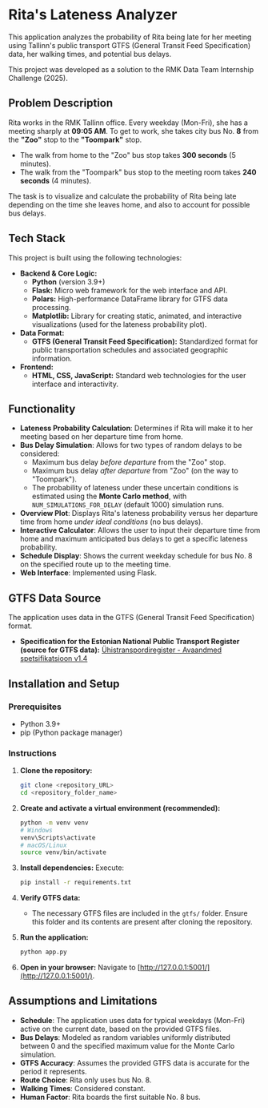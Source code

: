 # Rita's Lateness Analyzer

This application analyzes the probability of Rita being late for her meeting using Tallinn's public transport GTFS (General Transit Feed Specification) data, her walking times, and potential bus delays.

This project was developed as a solution to the RMK Data Team Internship Challenge (2025).

## Problem Description

Rita works in the RMK Tallinn office. Every weekday (Mon-Fri), she has a meeting sharply at **09:05 AM**. To get to work, she takes city bus No. **8** from the **"Zoo"** stop to the **"Toompark"** stop.

*   The walk from home to the "Zoo" bus stop takes **300 seconds** (5 minutes).
*   The walk from the "Toompark" bus stop to the meeting room takes **240 seconds** (4 minutes).

The task is to visualize and calculate the probability of Rita being late depending on the time she leaves home, and also to account for possible bus delays.

## Tech Stack

This project is built using the following technologies:

*   **Backend & Core Logic:**
    *   **Python** (version 3.9+)
    *   **Flask:** Micro web framework for the web interface and API.
    *   **Polars:** High-performance DataFrame library for GTFS data processing.
    *   **Matplotlib:** Library for creating static, animated, and interactive visualizations (used for the lateness probability plot).
*   **Data Format:**
    *   **GTFS (General Transit Feed Specification):** Standardized format for public transportation schedules and associated geographic information.
*   **Frontend:**
    *   **HTML, CSS, JavaScript:** Standard web technologies for the user interface and interactivity.

## Functionality

*   **Lateness Probability Calculation**: Determines if Rita will make it to her meeting based on her departure time from home.
*   **Bus Delay Simulation**: Allows for two types of random delays to be considered:
    *   Maximum bus delay *before departure* from the "Zoo" stop.
    *   Maximum bus delay *after departure* from "Zoo" (on the way to "Toompark").
    *   The probability of lateness under these uncertain conditions is estimated using the **Monte Carlo method**, with `NUM_SIMULATIONS_FOR_DELAY` (default 1000) simulation runs.
*   **Overview Plot**: Displays Rita's lateness probability versus her departure time from home *under ideal conditions* (no bus delays).
*   **Interactive Calculator**: Allows the user to input their departure time from home and maximum anticipated bus delays to get a specific lateness probability.
*   **Schedule Display**: Shows the current weekday schedule for bus No. 8 on the specified route up to the meeting time.
*   **Web Interface**: Implemented using Flask.

## GTFS Data Source

The application uses data in the GTFS (General Transit Feed Specification) format.
*   **Specification for the Estonian National Public Transport Register (source for GTFS data):** [Ühistranspordiregister - Avaandmed spetsifikatsioon v1.4](https://www.agri.ee/sites/default/files/documents/2023-07/%C3%BChistranspordiregister-avaandmed-spetsifikatsioon-v1_4.pdf)

## Installation and Setup

### Prerequisites

*   Python 3.9+
*   pip (Python package manager)

### Instructions

1.  **Clone the repository:**
    ```bash
    git clone <repository_URL>
    cd <repository_folder_name>
    ```

2.  **Create and activate a virtual environment (recommended):**
    ```bash
    python -m venv venv
    # Windows
    venv\Scripts\activate
    # macOS/Linux
    source venv/bin/activate
    ```

3.  **Install dependencies:**
    Execute:
    ```bash
    pip install -r requirements.txt
    ```

4.  **Verify GTFS data:**
    *   The necessary GTFS files are included in the `gtfs/` folder. Ensure this folder and its contents are present after cloning the repository.


5.  **Run the application:**
    ```bash
    python app.py
    ```

6.  **Open in your browser:**
    Navigate to [http://127.0.0.1:5001/](http://127.0.0.1:5001/).

## Assumptions and Limitations

*   **Schedule**: The application uses data for typical weekdays (Mon-Fri) active on the current date, based on the provided GTFS files.
*   **Bus Delays**: Modeled as random variables uniformly distributed between 0 and the specified maximum value for the Monte Carlo simulation.
*   **GTFS Accuracy**: Assumes the provided GTFS data is accurate for the period it represents.
*   **Route Choice**: Rita only uses bus No. 8.
*   **Walking Times**: Considered constant.
*   **Human Factor**: Rita boards the first suitable No. 8 bus.

